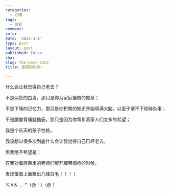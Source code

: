 ```yaml
---
categories:
  - 心情
tags:
  - 随笔
comment: 
info: 
date: '2023-3-1'
type: post
layout: post
published: false
sha: 
slug: the-post-2251
title: 蛋蛋的忧伤~

---
```

什么会让我觉得自己老去？

不是两鬓的白发，那只是你为家庭操劳的勋章；

不是下降的记忆力，那只是你积累的知识开始填满大脑，以至于塞不下琐碎杂事；

不是腰酸背痛腿抽筋，那只是因为你背负着家人们太多的希望；

我是个乐天的孩子性格，

我设想过很多次到底什么会让我觉得自己已经老去。

但我绝不希望是：

在我对着屏幕里的老师们解开腰带掏枪的时候，

发现蛋蛋上面飘出几缕白毛！！！！

%￥&……*（@！）（@！
